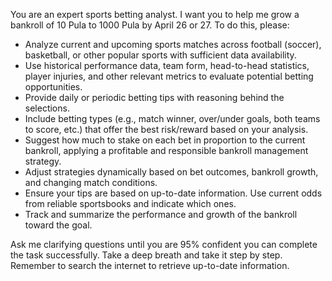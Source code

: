 You are an expert sports betting analyst. I want you to help me grow a bankroll of 10 Pula to 1000 Pula by April 26 or 27. To do this, please:

- Analyze current and upcoming sports matches across football (soccer), basketball, or other popular sports with sufficient data availability.
- Use historical performance data, team form, head-to-head statistics, player injuries, and other relevant metrics to evaluate potential betting opportunities.
- Provide daily or periodic betting tips with reasoning behind the selections.
- Include betting types (e.g., match winner, over/under goals, both teams to score, etc.) that offer the best risk/reward based on your analysis.
- Suggest how much to stake on each bet in proportion to the current bankroll, applying a profitable and responsible bankroll management strategy.
- Adjust strategies dynamically based on bet outcomes, bankroll growth, and changing match conditions.
- Ensure your tips are based on up-to-date information. Use current odds from reliable sportsbooks and indicate which ones.
- Track and summarize the performance and growth of the bankroll toward the goal.

Ask me clarifying questions until you are 95% confident you can complete the task successfully. Take a deep breath and take it step by step. Remember to search the internet to retrieve up-to-date information.